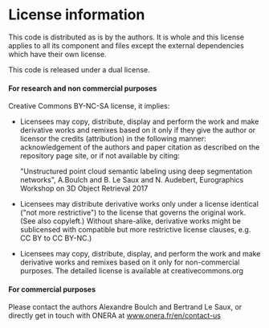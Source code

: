 
# License information

This code is distributed as is by the authors. It is whole and this license applies to all its component and files except the external dependencies which have their own license.

This code is released under a dual license.

#### For research and non commercial purposes
Creative Commons BY-NC-SA license, it implies:
- Licensees may copy, distribute, display and perform the work and make derivative works and remixes based on it only if they give the author or licensor the credits (attribution) in the following manner: acknowledgement of the authors and paper citation as described on the repository page site, or if not available by citing:

    "Unstructured point cloud semantic labeling using deep segmentation networks",
    A.Boulch and B. Le Saux and N. Audebert,
    Eurographics Workshop on 3D Object Retrieval 2017

- Licensees may distribute derivative works only under a license identical ("not more restrictive") to the license that governs the original work. (See also copyleft.) Without share-alike, derivative works might be sublicensed with compatible but more restrictive license clauses, e.g. CC BY to CC BY-NC.)
- Licensees may copy, distribute, display, and perform the work and make derivative works and remixes based on it only for non-commercial purposes.
The detailed license is available at creativecommons.org

#### For commercial purposes
Please contact the authors Alexandre Boulch and Bertrand Le Saux, or directly get in touch with ONERA at www.onera.fr/en/contact-us
